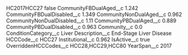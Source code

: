 <?xml version="1.0" encoding="UTF-8"?>
<CustomMetadata xmlns="http://soap.sforce.com/2006/04/metadata" xmlns:xsi="http://www.w3.org/2001/XMLSchema-instance" xmlns:xsd="http://www.w3.org/2001/XMLSchema">
    <label>HC2017HCC27</label>
    <protected>false</protected>
    <values>
        <field>CommunityFBDualAged__c</field>
        <value xsi:type="xsd:double">1.242</value>
    </values>
    <values>
        <field>CommunityFBDualDisabled__c</field>
        <value xsi:type="xsd:double">1.349</value>
    </values>
    <values>
        <field>CommunityNonDualAged__c</field>
        <value xsi:type="xsd:double">0.962</value>
    </values>
    <values>
        <field>CommunityNonDualDisabled__c</field>
        <value xsi:type="xsd:double">1.11</value>
    </values>
    <values>
        <field>CommunityPBDualAged__c</field>
        <value xsi:type="xsd:double">0.889</value>
    </values>
    <values>
        <field>CommunityPBDualDisabled__c</field>
        <value xsi:type="xsd:double">0.963</value>
    </values>
    <values>
        <field>Community__c</field>
        <value xsi:type="xsd:double">0.0</value>
    </values>
    <values>
        <field>ConditionCategory__c</field>
        <value xsi:type="xsd:string">Liver</value>
    </values>
    <values>
        <field>Description__c</field>
        <value xsi:type="xsd:string">End-Stage Liver Disease</value>
    </values>
    <values>
        <field>HCCCode__c</field>
        <value xsi:type="xsd:string">HCC27</value>
    </values>
    <values>
        <field>Institutional__c</field>
        <value xsi:type="xsd:double">0.962</value>
    </values>
    <values>
        <field>IsActive__c</field>
        <value xsi:type="xsd:boolean">true</value>
    </values>
    <values>
        <field>OverriddenHCCCodes__c</field>
        <value xsi:type="xsd:string">HCC28,HCC29,HCC80</value>
    </values>
    <values>
        <field>YearSpan__c</field>
        <value xsi:type="xsd:string">2017</value>
    </values>
</CustomMetadata>
